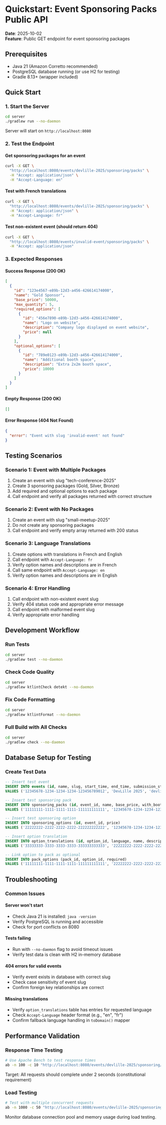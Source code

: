 # Quickstart: Event Sponsoring Packs Public API

**Date**: 2025-10-02  
**Feature**: Public GET endpoint for event sponsoring packages

## Prerequisites

- Java 21 (Amazon Corretto recommended)
- PostgreSQL database running (or use H2 for testing)
- Gradle 8.13+ (wrapper included)

## Quick Start

### 1. Start the Server
```bash
cd server
./gradlew run --no-daemon
```
Server will start on `http://localhost:8080`

### 2. Test the Endpoint

#### Get sponsoring packages for an event
```bash
curl -X GET \
  "http://localhost:8080/events/devlille-2025/sponsoring/packs" \
  -H "Accept: application/json" \
  -H "Accept-Language: en"
```

#### Test with French translations
```bash
curl -X GET \
  "http://localhost:8080/events/devlille-2025/sponsoring/packs" \
  -H "Accept: application/json" \
  -H "Accept-Language: fr"
```

#### Test non-existent event (should return 404)
```bash
curl -X GET \
  "http://localhost:8080/events/invalid-event/sponsoring/packs" \
  -H "Accept: application/json"
```

### 3. Expected Responses

#### Success Response (200 OK)
```json
[
  {
    "id": "123e4567-e89b-12d3-a456-426614174000",
    "name": "Gold Sponsor",
    "base_price": 50000,
    "max_quantity": 5,
    "required_options": [
      {
        "id": "456e7890-e89b-12d3-a456-426614174000",
        "name": "Logo on website",
        "description": "Company logo displayed on event website",
        "price": null
      }
    ],
    "optional_options": [
      {
        "id": "789e0123-e89b-12d3-a456-426614174000",
        "name": "Additional booth space",
        "description": "Extra 2x2m booth space",
        "price": 10000
      }
    ]
  }
]
```

#### Empty Response (200 OK)
```json
[]
```

#### Error Response (404 Not Found)
```json
{
  "error": "Event with slug 'invalid-event' not found"
}
```

## Testing Scenarios

### Scenario 1: Event with Multiple Packages
1. Create an event with slug "tech-conference-2025"
2. Create 3 sponsoring packages (Gold, Silver, Bronze)
3. Add required and optional options to each package
4. Call endpoint and verify all packages returned with correct structure

### Scenario 2: Event with No Packages
1. Create an event with slug "small-meetup-2025"
2. Do not create any sponsoring packages
3. Call endpoint and verify empty array returned with 200 status

### Scenario 3: Language Translations
1. Create options with translations in French and English
2. Call endpoint with `Accept-Language: fr`
3. Verify option names and descriptions are in French
4. Call same endpoint with `Accept-Language: en`
5. Verify option names and descriptions are in English

### Scenario 4: Error Handling
1. Call endpoint with non-existent event slug
2. Verify 404 status code and appropriate error message
3. Call endpoint with malformed event slug
4. Verify appropriate error handling

## Development Workflow

### Run Tests
```bash
cd server
./gradlew test --no-daemon
```

### Check Code Quality
```bash
cd server
./gradlew ktlintCheck detekt --no-daemon
```

### Fix Code Formatting
```bash
cd server
./gradlew ktlintFormat --no-daemon
```

### Full Build with All Checks
```bash
cd server
./gradlew check --no-daemon
```

## Database Setup for Testing

### Create Test Data
```sql
-- Insert test event
INSERT INTO events (id, name, slug, start_time, end_time, submission_start_time, submission_end_time, address, organisation_id) 
VALUES ('12345678-1234-1234-1234-123456789012', 'DevLille 2025', 'devlille-2025', '2025-06-15 09:00:00', '2025-06-15 18:00:00', '2025-01-01 00:00:00', '2025-05-01 23:59:59', '123 Tech Street, Lille', '87654321-4321-4321-4321-210987654321');

-- Insert test sponsoring pack
INSERT INTO sponsoring_packs (id, event_id, name, base_price, with_booth, nb_tickets, max_quantity)
VALUES ('11111111-1111-1111-1111-111111111111', '12345678-1234-1234-1234-123456789012', 'Gold Sponsor', 50000, true, 10, 5);

-- Insert test sponsoring option
INSERT INTO sponsoring_options (id, event_id, price)
VALUES ('22222222-2222-2222-2222-222222222222', '12345678-1234-1234-1234-123456789012', 10000);

-- Insert option translation
INSERT INTO option_translations (id, option_id, language, name, description)
VALUES ('33333333-3333-3333-3333-333333333333', '22222222-2222-2222-2222-222222222222', 'en', 'Additional booth space', 'Extra 2x2m booth space');

-- Link option to pack as optional
INSERT INTO pack_options (pack_id, option_id, required)
VALUES ('11111111-1111-1111-1111-111111111111', '22222222-2222-2222-2222-222222222222', false);
```

## Troubleshooting

### Common Issues

#### Server won't start
- Check Java 21 is installed: `java -version`
- Verify PostgreSQL is running and accessible
- Check for port conflicts on 8080

#### Tests failing
- Run with `--no-daemon` flag to avoid timeout issues
- Verify test data is clean with H2 in-memory database

#### 404 errors for valid events
- Verify event exists in database with correct slug
- Check case sensitivity of event slug
- Confirm foreign key relationships are correct

#### Missing translations
- Verify `option_translations` table has entries for requested language
- Check `Accept-Language` header format (e.g., "en", "fr")
- Confirm fallback language handling in `toDomain()` mapper

## Performance Validation

### Response Time Testing
```bash
# Use Apache Bench to test response times
ab -n 100 -c 10 "http://localhost:8080/events/devlille-2025/sponsoring/packs"
```

Target: All requests should complete under 2 seconds (constitutional requirement)

### Load Testing
```bash
# Test with multiple concurrent requests
ab -n 1000 -c 50 "http://localhost:8080/events/devlille-2025/sponsoring/packs"
```

Monitor database connection pool and memory usage during load testing.